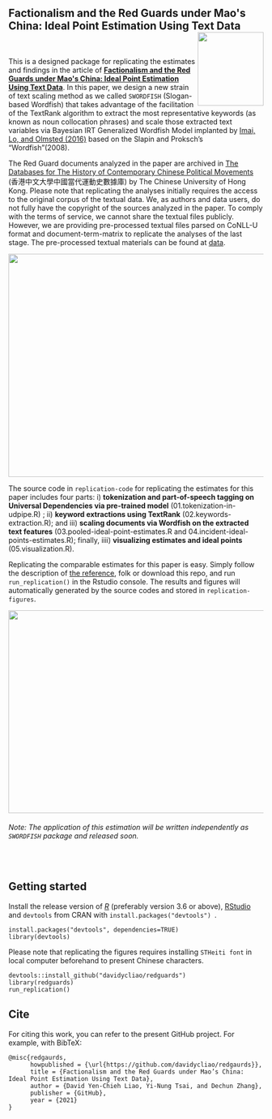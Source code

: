 ## Factionalism and the Red Guards under Mao's China: Ideal Point Estimation Using Text Data <img src="https://avatars3.githubusercontent.com/u/77121644?s=400&amp;u=49ca6038b83b629a86d391bb2e4d19f8995918a5&amp;v=4" width="130" height="145" align="right"/> <br />



<br />

This is a designed package for replicating the estimates and findings in the article of [**Factionalism and the Red Guards under Mao's China: Ideal Point Estimation Using Text Data**](https://raw.githack.com/davidycliao/redgaurds/master/paper/epsa.pdf). In this paper, we design a new strain of text scaling method as we called `SWORDFISH`  (Slogan-based Wordfish) that takes advantage of the facilitation of the TextRank algorithm to extract the most representative keywords (as known as noun collocation phrases) and scale those extracted text variables via Bayesian IRT Generalized Wordfish Model implanted by [Imai, Lo, and Olmsted (2016)](https://imai.fas.harvard.edu/research/files/fastideal.pdf) based on the  Slapin and Proksch’s  “Wordfish”(2008).

The Red Guard documents analyzed in the paper are archived in [The Databases for The History of Contemporary Chinese Political Movements](http://ccrd.usc.cuhk.edu.hk/Default.aspx?msg=%25u6ca1%25u6709%25u8ba2%25u9605%25uff0c%25u6b22%25u8fce%25u8ba2%25u9605%25uff01) (香港中文大學中國當代運動史數據庫) by The Chinese University of Hong Kong. Please note that replicating the analyses initially requires the access to the original corpus of the textual data. We, as authors and data users, do not fully have the copyright of the sources analyzed in the paper. To comply with the terms of service, we cannot share the textual files publicly.  However, we are providing pre-processed textual files parsed on CoNLL-U format and document-term-matrix to replicate the analyses of the last stage. The pre-processed textual materials can be found at [data](https://github.com/davidycliao/redguards/tree/master/data). 



<p align="center">
  <img width="700" height="440" src="https://raw.githack.com/davidycliao/redguards/master/images/incident_selects.png" >
</p>




The source code in `replication-code` for replicating the estimates for this paper includes four parts: i) __tokenization and part-of-speech tagging on Universal Dependencies via pre-trained model__ (01.tokenization-in-udpipe.R) ; ii) __keyword extractions using TextRank__ (02.keywords-extraction.R); and  iii) __scaling documents via Wordfish on the extracted text features__ (03.pooled-ideal-point-estimates.R and 04.incident-ideal-points-estimates.R); finally, iiii) __visualizing estimates and ideal points__ (05.visualization.R).  

Replicating the comparable estimates for this paper is easy. Simply follow the description of [the reference](), folk or download this repo, and run `run_replication()` in the Rstudio console. The results and figures will automatically generated by the source codes and stored in `replication-figures`. 




<p align="center">
  <img width="700" height="400" src="https://raw.githack.com/davidycliao/redguards/master/images/estimated_x.png" >
</p>



###### Note: The application of this estimation will be written independently as `SWORDFISH` package and released soon. 

<br />


## Getting started

Install the release version of [_R_](https://cran.r-project.org/mirrors.html) (preferably version 3.6 or above),  [RStudio](https://rstudio.com/products/rstudio/download/#download) and  `devtools` from CRAN with `install.packages("devtools") `.

```
install.packages("devtools", dependencies=TRUE)
library(devtools)
```

Please note that replicating the figures requires installing `STHeiti font` in local computer beforehand to present Chinese characters.

```
devtools::install_github("davidycliao/redguards")
library(redguards)
run_replication()
```


## Cite

For citing this work, you can refer to the present GitHub project. For example, with BibTeX:
```
@misc{redgaurds,
      howpublished = {\url{https://github.com/davidycliao/redgaurds}},
      title = {Factionalism and the Red Guards under Mao’s China: Ideal Point Estimation Using Text Data},
      author = {David Yen-Chieh Liao, Yi-Nung Tsai, and Dechun Zhang},
      publisher = {GitHub},
      year = {2021}
}
```